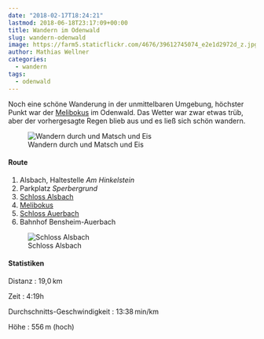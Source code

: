 ```yaml
---
date: "2018-02-17T18:24:21"
lastmod: 2018-06-18T23:17:09+00:00
title: Wandern im Odenwald
slug: wandern-odenwald
image: https://farm5.staticflickr.com/4676/39612745074_e2e1d2972d_z.jpg
author: Mathias Wellner
categories:
  - wandern
tags:
  - odenwald
---
```

Noch eine schöne Wanderung in der unmittelbaren Umgebung, höchster Punkt war der [Melibokus](https://de.wikipedia.org/wiki/Melibokus) im Odenwald. Das Wetter war zwar etwas trüb, aber der vorhergesagte Regen blieb aus und es ließ sich schön wandern. 

<!--more-->

<figure>
  <img sizes="100vw" srcset="https://farm5.staticflickr.com/4676/39612745074_e2e1d2972d_n.jpg 320w, https://farm5.staticflickr.com/4676/39612745074_e2e1d2972d_z.jpg 640w, https://farm5.staticflickr.com/4676/39612745074_e2e1d2972d_c.jpg 800w, https://farm5.staticflickr.com/4676/39612745074_0f3ec5145b_h.jpg 1600w, https://farm5.staticflickr.com/4676/39612745074_cef904fdd2_k.jpg 2048w" src="https://farm5.staticflickr.com/4676/39612745074_e2e1d2972d_b.jpg" alt="Wandern durch und Matsch und Eis">
  <figcaption>Wandern durch und Matsch und Eis</figcaption>
</figure>

#### Route
1. Alsbach, Haltestelle _Am Hinkelstein_
2. Parkplatz _Sperbergrund_
3. [Schloss Alsbach](http://www.schloss-alsbach.org/)
4. [Melibokus](https://de.wikipedia.org/wiki/Melibokus)
5. [Schloss Auerbach](http://www.schloss-auerbach.de/)
6. Bahnhof Bensheim-Auerbach

<figure>
  <img sizes="100vw" srcset="https://farm5.staticflickr.com/4751/38514969540_766762be43_n.jpg 320w, https://farm5.staticflickr.com/4751/38514969540_766762be43_z.jpg 640w, https://farm5.staticflickr.com/4751/38514969540_766762be43_c.jpg 800w, https://farm5.staticflickr.com/4751/38514969540_3ba17f844b_h.jpg 1600w, https://farm5.staticflickr.com/4751/38514969540_eeac88c587_k.jpg 2048w" src="https://farm5.staticflickr.com/4751/38514969540_766762be43_b.jpg" alt="Schloss Alsbach">
  <figcaption>Schloss Alsbach</figcaption>
</figure>


#### Statistiken

Distanz
:  19,0&thinsp;km

Zeit
:  4:19h

Durchschnitts-Geschwindigkeit
:  13:38&thinsp;min/km

Höhe
:  556&thinsp;m (hoch)